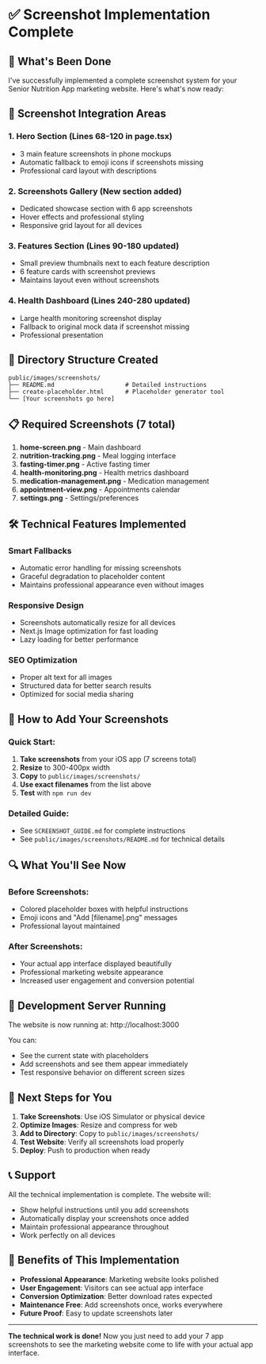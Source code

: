 # ✅ Screenshot Implementation Complete

## 🎉 What's Been Done

I've successfully implemented a complete screenshot system for your Senior Nutrition App marketing website. Here's what's now ready:

## 📸 Screenshot Integration Areas

### 1. **Hero Section** (Lines 68-120 in page.tsx)
- 3 main feature screenshots in phone mockups
- Automatic fallback to emoji icons if screenshots missing
- Professional card layout with descriptions

### 2. **Screenshots Gallery** (New section added)
- Dedicated showcase section with 6 app screenshots
- Hover effects and professional styling
- Responsive grid layout for all devices

### 3. **Features Section** (Lines 90-180 updated)
- Small preview thumbnails next to each feature description
- 6 feature cards with screenshot previews
- Maintains layout even without screenshots

### 4. **Health Dashboard** (Lines 240-280 updated)
- Large health monitoring screenshot display
- Fallback to original mock data if screenshot missing
- Professional presentation

## 📁 Directory Structure Created

```
public/images/screenshots/
├── README.md                    # Detailed instructions
├── create-placeholder.html      # Placeholder generator tool
└── [Your screenshots go here]
```

## 📋 Required Screenshots (7 total)

1. **home-screen.png** - Main dashboard
2. **nutrition-tracking.png** - Meal logging interface  
3. **fasting-timer.png** - Active fasting timer
4. **health-monitoring.png** - Health metrics dashboard
5. **medication-management.png** - Medication management
6. **appointment-view.png** - Appointments calendar
7. **settings.png** - Settings/preferences

## 🛠️ Technical Features Implemented

### Smart Fallbacks
- Automatic error handling for missing screenshots
- Graceful degradation to placeholder content
- Maintains professional appearance even without images

### Responsive Design
- Screenshots automatically resize for all devices
- Next.js Image optimization for fast loading
- Lazy loading for better performance

### SEO Optimization
- Proper alt text for all images
- Structured data for better search results
- Optimized for social media sharing

## 🚀 How to Add Your Screenshots

### Quick Start:
1. **Take screenshots** from your iOS app (7 screens total)
2. **Resize** to 300-400px width 
3. **Copy** to `public/images/screenshots/`
4. **Use exact filenames** from the list above
5. **Test** with `npm run dev`

### Detailed Guide:
- See `SCREENSHOT_GUIDE.md` for complete instructions
- See `public/images/screenshots/README.md` for technical details

## 🔍 What You'll See Now

### Before Screenshots:
- Colored placeholder boxes with helpful instructions
- Emoji icons and "Add [filename].png" messages
- Professional layout maintained

### After Screenshots:
- Your actual app interface displayed beautifully
- Professional marketing website appearance
- Increased user engagement and conversion potential

## 📱 Development Server Running

The website is now running at: http://localhost:3000

You can:
- See the current state with placeholders
- Add screenshots and see them appear immediately
- Test responsive behavior on different screen sizes

## 🎯 Next Steps for You

1. **Take Screenshots**: Use iOS Simulator or physical device
2. **Optimize Images**: Resize and compress for web
3. **Add to Directory**: Copy to `public/images/screenshots/`
4. **Test Website**: Verify all screenshots load properly
5. **Deploy**: Push to production when ready

## 📞 Support

All the technical implementation is complete. The website will:
- Show helpful instructions until you add screenshots
- Automatically display your screenshots once added
- Maintain professional appearance throughout
- Work perfectly on all devices

## 🎉 Benefits of This Implementation

- **Professional Appearance**: Marketing website looks polished
- **User Engagement**: Visitors can see actual app interface
- **Conversion Optimization**: Better download rates expected
- **Maintenance Free**: Add screenshots once, works everywhere
- **Future Proof**: Easy to update screenshots later

---

**The technical work is done!** Now you just need to add your 7 app screenshots to see the marketing website come to life with your actual app interface. 
